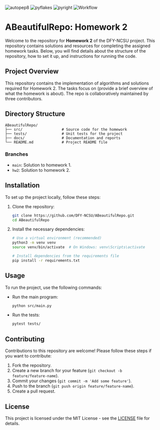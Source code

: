 ![autopep8](https://img.shields.io/badge/code%20style-autopep8-yellowgreen)
![pyflakes](https://img.shields.io/badge/lint-pyflakes-green)
![pyright](https://img.shields.io/badge/type%20checker-pyright-blue)
![Workflow](https://github.com/DFY-NCSU/ABeautifulRepo/actions/workflows/python-app.yml/badge.svg)


# ABeautifulRepo: Homework 2

Welcome to the repository for **Homework 2** of the DFY-NCSU project. This repository contains solutions and resources for completing the assigned homework tasks. Below, you will find details about the structure of the repository, how to set it up, and instructions for running the code.


## Project Overview

This repository contains the implementation of algorithms and solutions required for Homework 2. The tasks focus on (provide a brief overview of what the homework is about). The repo is collaboratively maintained by three contributors.

## Directory Structure

```
ABeautifulRepo/
├── src/                  # Source code for the homework
├── tests/                # Unit tests for the project
├── docs/                 # Documentation and reports
└── README.md             # Project README file
```

### Branches

- `main`: Solution to homework 1.
- `hw2`: Solution to homework 2.
  
## Installation

To set up the project locally, follow these steps:

1. Clone the repository:
   ```bash
   git clone https://github.com/DFY-NCSU/ABeautifulRepo.git
   cd ABeautifulRepo
   ```

2. Install the necessary dependencies:
   ```bash
   # Use a virtual environment (recommended)
   python3 -m venv venv
   source venv/bin/activate  # On Windows: venv\Scripts\activate

   # Install dependencies from the requirements file
   pip install -r requirements.txt
   ```

## Usage

To run the project, use the following commands:

- Run the main program:
   ```bash
   python src/main.py
   ```

- Run the tests:
   ```bash
   pytest tests/
   ```
   
## Contributing

Contributions to this repository are welcome! Please follow these steps if you want to contribute:

1. Fork the repository.
2. Create a new branch for your feature (`git checkout -b feature/feature-name`).
3. Commit your changes (`git commit -m 'Add some feature'`).
4. Push to the branch (`git push origin feature/feature-name`).
5. Create a pull request.

## License

This project is licensed under the MIT License - see the [LICENSE](LICENSE) file for details.
